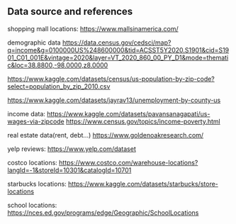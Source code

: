 ## Data source and references

shopping mall locations:
https://www.mallsinamerica.com/

demographic data
https://data.census.gov/cedsci/map?q=income&g=0100000US%248600000&tid=ACSST5Y2020.S1901&cid=S1901_C01_001E&vintage=2020&layer=VT_2020_860_00_PY_D1&mode=thematic&loc=38.8800,-98.0000,z8.0000

https://www.kaggle.com/datasets/census/us-population-by-zip-code?select=population_by_zip_2010.csv

https://www.kaggle.com/datasets/jayrav13/unemployment-by-county-us

income data:
https://www.kaggle.com/datasets/pavansanagapati/us-wages-via-zipcode
https://www.census.gov/topics/income-poverty.html

real estate data(rent, debt...)
https://www.goldenoakresearch.com/

yelp reviews:
https://www.yelp.com/dataset

costco locations:
https://www.costco.com/warehouse-locations?langId=-1&storeId=10301&catalogId=10701

starbucks locations:
https://www.kaggle.com/datasets/starbucks/store-locations

school locations:
https://nces.ed.gov/programs/edge/Geographic/SchoolLocations
